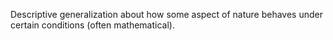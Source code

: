 Descriptive generalization about how some aspect of nature behaves under certain conditions (often mathematical).
